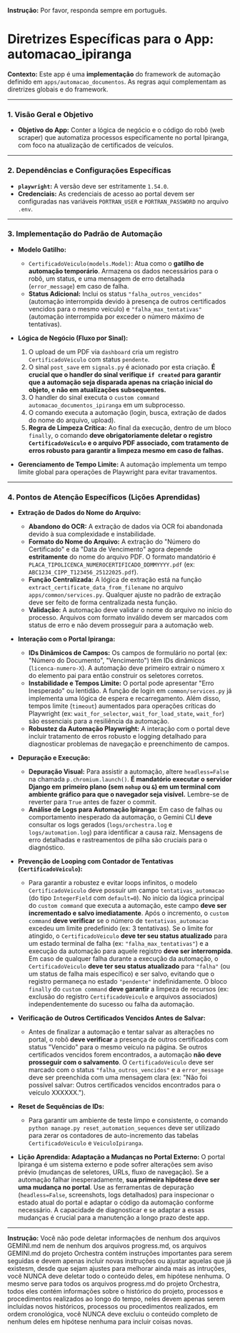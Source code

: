 **Instrução:** Por favor, responda sempre em português.

# Diretrizes Específicas para o App: automacao_ipiranga

**Contexto:** Este app é uma **implementação** do framework de automação definido em `apps/automacao_documentos`. As regras aqui complementam as diretrizes globais e do framework.

---

### 1. Visão Geral e Objetivo

*   **Objetivo do App:** Conter a lógica de negócio e o código do robô (web scraper) que automatiza processos especificamente no portal Ipiranga, com foco na atualização de certificados de veículos.

---

### 2. Dependências e Configurações Específicas

*   **`playwright`:** A versão deve ser estritamente `1.54.0`.
*   **Credenciais:** As credenciais de acesso ao portal devem ser configuradas nas variáveis `PORTRAN_USER` e `PORTRAN_PASSWORD` no arquivo `.env`.

---

### 3. Implementação do Padrão de Automação

*   **Modelo Gatilho:**
    *   `CertificadoVeiculo(models.Model)`: Atua como o **gatilho de automação temporário**. Armazena os dados necessários para o robô, um status, e uma mensagem de erro detalhada (`error_message`) em caso de falha.
    *   **Status Adicional:** Inclui os status `"falha_outros_vencidos"` (automação interrompida devido à presença de outros certificados vencidos para o mesmo veículo) e `"falha_max_tentativas"` (automação interrompida por exceder o número máximo de tentativas).

*   **Lógica de Negócio (Fluxo por Sinal):**
    1.  O upload de um PDF via `dashboard` cria um registro `CertificadoVeiculo` com status `pendente`.
    2.  O sinal `post_save` em `signals.py` é acionado por esta criação. **É crucial que o handler do sinal verifique `if created` para garantir que a automação seja disparada apenas na criação inicial do objeto, e não em atualizações subsequentes.**
    3.  O handler do sinal executa o `custom command` `automacao_documentos_ipiranga` em um subprocesso.
    4.  O comando executa a automação (login, busca, extração de dados do nome do arquivo, upload).
    5.  **Regra de Limpeza Crítica:** Ao final da execução, dentro de um bloco `finally`, o comando **deve obrigatoriamente deletar o registro `CertificadoVeiculo` e o arquivo PDF associado, com tratamento de erros robusto para garantir a limpeza mesmo em caso de falhas.**

*   **Gerenciamento de Tempo Limite:** A automação implementa um tempo limite global para operações de Playwright para evitar travamentos.

---

### 4. Pontos de Atenção Específicos (Lições Aprendidas)

*   **Extração de Dados do Nome do Arquivo:**
    *   **Abandono do OCR:** A extração de dados via OCR foi abandonada devido à sua complexidade e instabilidade.
    *   **Formato do Nome do Arquivo:** A extração do "Número do Certificado" e da "Data de Vencimento" agora depende **estritamente** do nome do arquivo PDF. O formato mandatório é `PLACA_TIPOLICENCA_NUMEROCERTIFICADO_DDMMYYYY.pdf` (ex: `ABC1234_CIPP_T123456_25122025.pdf`).
    *   **Função Centralizada:** A lógica de extração está na função `extract_certificate_data_from_filename` no arquivo `apps/common/services.py`. Qualquer ajuste no padrão de extração deve ser feito de forma centralizada nesta função.
    *   **Validação:** A automação deve validar o nome do arquivo no início do processo. Arquivos com formato inválido devem ser marcados com status de erro e não devem prosseguir para a automação web.

*   **Interação com o Portal Ipiranga:**
    *   **IDs Dinâmicos de Campos:** Os campos de formulário no portal (ex: "Número do Documento", "Vencimento") têm IDs dinâmicos (`licenca-numero-X`). A automação deve primeiro extrair o número `X` do elemento pai para então construir os seletores corretos.
    *   **Instabilidade e Tempos Limite:** O portal pode apresentar "Erro Inesperado" ou lentidão. A função de login em `common/services.py` já implementa uma lógica de espera e recarregamento. Além disso, tempos limite (`timeout`) aumentados para operações críticas do Playwright (ex: `wait_for_selector`, `wait_for_load_state`, `wait_for`) são essenciais para a resiliência da automação.
    *   **Robustez da Automação Playwright:** A interação com o portal deve incluir tratamento de erros robusto e logging detalhado para diagnosticar problemas de navegação e preenchimento de campos.

*   **Depuração e Execução:**
    *   **Depuração Visual:** Para assistir a automação, altere `headless=False` na chamada `p.chromium.launch()`. **É mandatório executar o servidor Django em primeiro plano (sem `nohup` ou `&`) em um terminal com ambiente gráfico para que o navegador seja visível.** Lembre-se de reverter para `True` antes de fazer o commit.
    *   **Análise de Logs para Automação Ipiranga:** Em caso de falhas ou comportamento inesperado da automação, o Gemini CLI **deve** consultar os logs gerados (`logs/orchestra.log` e `logs/automation.log`) para identificar a causa raiz. Mensagens de erro detalhadas e rastreamentos de pilha são cruciais para o diagnóstico.

*   **Prevenção de Looping com Contador de Tentativas (`CertificadoVeiculo`):**
    *   Para garantir a robustez e evitar loops infinitos, o modelo `CertificadoVeiculo` deve possuir um campo `tentativas_automacao` (do tipo `IntegerField` com `default=0`). No início da lógica principal do `custom command` que executa a automação, este campo **deve ser incrementado e salvo imediatamente**. Após o incremento, o `custom command` **deve verificar** se o número de `tentativas_automacao` excedeu um limite predefinido (ex: 3 tentativas). Se o limite for atingido, o `CertificadoVeiculo` **deve ter seu status atualizado** para um estado terminal de falha (ex: `"falha_max_tentativas"`) e a execução da automação para aquele registro **deve ser interrompida**. Em caso de qualquer falha durante a execução da automação, o `CertificadoVeiculo` **deve ter seu status atualizado** para `"falha"` (ou um status de falha mais específico) e ser salvo, evitando que o registro permaneça no estado `"pendente"` indefinidamente. O bloco `finally` do `custom command` **deve garantir** a limpeza de recursos (ex: exclusão do registro `CertificadoVeiculo` e arquivos associados) independentemente do sucesso ou falha da automação.

*   **Verificação de Outros Certificados Vencidos Antes de Salvar:**
    *   Antes de finalizar a automação e tentar salvar as alterações no portal, o robô **deve verificar** a presença de outros certificados com status "Vencido" para o mesmo veículo na página. Se outros certificados vencidos forem encontrados, a automação **não deve prosseguir com o salvamento**. O `CertificadoVeiculo` deve ser marcado com o status `"falha_outros_vencidos"` e a `error_message` deve ser preenchida com uma mensagem clara (ex: "Não foi possível salvar: Outros certificados vencidos encontrados para o veículo XXXXXX.").

*   **Reset de Sequências de IDs:**
    *   Para garantir um ambiente de teste limpo e consistente, o comando `python manage.py reset_automation_sequences` deve ser utilizado para zerar os contadores de auto-incremento das tabelas `CertificadoVeiculo` e `VeiculoIpiranga`.

*   **Lição Aprendida: Adaptação a Mudanças no Portal Externo:** O portal Ipiranga é um sistema externo e pode sofrer alterações sem aviso prévio (mudanças de seletores, URLs, fluxo de navegação). Se a automação falhar inesperadamente, **sua primeira hipótese deve ser uma mudança no portal**. Use as ferramentas de depuração (`headless=False`, screenshots, logs detalhados) para inspecionar o estado atual do portal e adaptar o código da automação conforme necessário. A capacidade de diagnosticar e se adaptar a essas mudanças é crucial para a manutenção a longo prazo deste app.

---

**Instrução:** Você não pode deletar informações de nenhum dos arquivos GEMINI.md nem de nenhum dos arquivos progress.md, os arquivos GEMINI.md do projeto Orchestra contém instruções importantes para serem seguidas e devem apenas incluir novas instruções ou ajustar aquelas que já existesm, desde que sejam ajustes para melhorar ainda mais as intruções, você NUNCA deve deletar todo o conteúdo deles, em hipótese nenhuma. O mesmo serve para todos os arquivos progress.md do projeto Orchestra, todos eles contém informações sobre o histórico do projeto, processos e procedimentos realizados ao longo do tempo, neles devem apenas serem incluídas novos históricos, processos ou procedimentos realizados, em ordem cronológica, você NUNCA deve excluiu o conteúdo completo de nenhum deles em hipótese nenhuma para incluir coisas novas.
